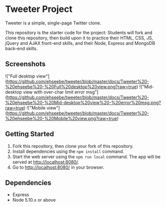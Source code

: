 # Tweeter Project

Tweeter is a simple, single-page Twitter clone.

This repository is the starter code for the project: Students will fork and clone this repository, then build upon it to practice their HTML, CSS, JS, jQuery and AJAX front-end skills, and their Node, Express and MongoDB back-end skills.

## Screenshots

!["Full desktop view"] (https://github.com/ehseebe/tweeter/blob/master/docs/Tweeter%20-%20ehseebe%20-%20Full%20desktop%20view.png?raw=true)
!["Mid-desktop view with over-char limit error msg"] (https://github.com/ehseebe/tweeter/blob/master/docs/Tweeter%20-%20ehseebe%20-%20Mid-desktop%20view%20-%20error%20msg.png?raw=true)
!["Mobile view"] (https://github.com/ehseebe/tweeter/blob/master/docs/Tweeter%20-%20ehseebe%20-%20Mobile%20view.png?raw=true)

## Getting Started

1. Fork this repository, then clone your fork of this repository.
2. Install dependencies using the `npm install` command.
3. Start the web server using the `npm run local` command. The app will be served at <http://localhost:8080/>.
4. Go to <http://localhost:8080/> in your browser.

## Dependencies

- Express
- Node 5.10.x or above
